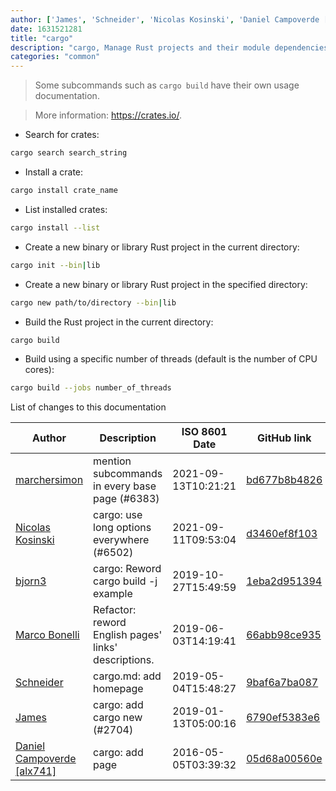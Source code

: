 ```yaml
---
author: ['James', 'Schneider', 'Nicolas Kosinski', 'Daniel Campoverde [alx741]', 'bjorn3', 'Marco Bonelli', 'marchersimon']
date: 1631521281
title: "cargo"
description: "cargo, Manage Rust projects and their module dependencies (crates)."
categories: "common"
---
```

> Some subcommands such as `cargo build` have their own usage documentation.

> More information: <https://crates.io/>.

- Search for crates:

```bash
cargo search search_string
```

- Install a crate:

```bash
cargo install crate_name
```

- List installed crates:

```bash
cargo install --list
```

- Create a new binary or library Rust project in the current directory:

```bash
cargo init --bin|lib
```

- Create a new binary or library Rust project in the specified directory:

```bash
cargo new path/to/directory --bin|lib
```

- Build the Rust project in the current directory:

```bash
cargo build
```

- Build using a specific number of threads (default is the number of CPU cores):

```bash
cargo build --jobs number_of_threads
```
List of changes to this documentation


Author | Description | ISO 8601 Date | GitHub link
------|-----|-----|-----
[marchersimon](mailto:50295997+marchersimon@users.noreply.github.com) | mention subcommands in every base page (#6383) | 2021-09-13T10:21:21 | [bd677b8b4826](https://github.com/tldr-pages/tldr/commit/bd677b8b48260e301fb99fea794f4dc1458d1562)
[Nicolas Kosinski](mailto:nicokosi@users.noreply.github.com) | cargo: use long options everywhere (#6502) | 2021-09-11T09:53:04 | [d3460ef8f103](https://github.com/tldr-pages/tldr/commit/d3460ef8f103a660f6f6765265b838b919342f1a)
[bjorn3](mailto:bjorn3@users.noreply.github.com) | cargo: Reword cargo build -j example | 2019-10-27T15:49:59 | [1eba2d951394](https://github.com/tldr-pages/tldr/commit/1eba2d9513941f12719ef517ea4ee102fd8608ba)
[Marco Bonelli](mailto:marco@mebeim.net) | Refactor: reword English pages' links' descriptions. | 2019-06-03T14:19:41 | [66abb98ce935](https://github.com/tldr-pages/tldr/commit/66abb98ce935c0f4516bf30c4d6da72180d5a3ab)
[Schneider](mailto:lucas.schneider@sap.com) | cargo.md: add homepage | 2019-05-04T15:48:27 | [9baf6a7ba087](https://github.com/tldr-pages/tldr/commit/9baf6a7ba087fd8eba4a9d0e5d58e8922d08274a)
[James](mailto:jamesmmizen@gmail.com) | cargo: add cargo new (#2704) | 2019-01-13T05:00:16 | [6790ef5383e6](https://github.com/tldr-pages/tldr/commit/6790ef5383e6d983f1a4fc94dd123aee8ec6a87a)
[Daniel Campoverde [alx741]](mailto:alx741@riseup.net) | cargo: add page | 2016-05-05T03:39:32 | [05d68a00560e](https://github.com/tldr-pages/tldr/commit/05d68a00560e19bfb2cf41f64ce13e27ac5df0bb)

